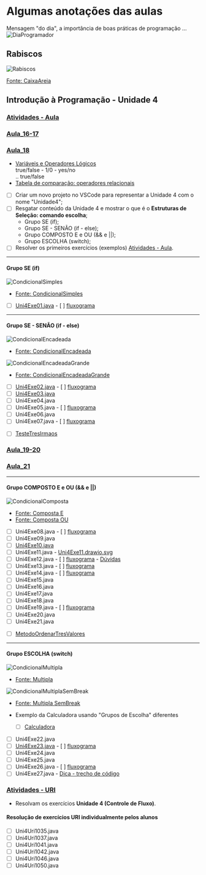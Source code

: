 <!--  FIXME:
### [Aula_13](./aulaAnotacoes.md#Aula_13 "	21-03-2022	segunda	")	21-03-2022	segunda
### [Aula_14](./aulaAnotacoes.md#Aula_14 "	23-03-2022	quarta		23-03-2022	quarta
### [Aula_15](./aulaAnotacoes.md#Aula_15 "	23-03-2022	quarta	")	23-03-2022	quarta
### [Aula_16](./aulaAnotacoes.md#Aula_16 “	28-03-2022	segunda	")	28-03-2022	segunda
### [Aula_17](./aulaAnotacoes.md#Aula_17 “	30-03-2022	quarta		30-03-2022	quarta
### [Aula_18](./aulaAnotacoes.md#Aula_18 "	30-03-2022	quarta	")	30-03-2022	quarta
### [Aula_19](./aulaAnotacoes.md#Aula_19 "	04-04-2022	segunda	")	04-04-2022	segunda
### [Aula_20](./aulaAnotacoes.md#Aula_20 "	06-04-2022	quarta		06-04-2022	quarta
### [Aula_21](./aulaAnotacoes.md#Aula_21 "	06-04-2022	quarta	")	06-04-2022	quarta
-->

# Algumas anotações das aulas

Mensagem "do dia", a importância de boas práticas de programação ...  
![DiaProgramador](imgs/DiaProgramador.png "DiaProgramador")  

## Rabiscos

![Rabiscos](aulaRabiscos.drawio.svg)

[Fonte: CaixaAreia](./src/CaixaAreia.java "Fonte: CaixaAreia")  

## Introdução à Programação - Unidade 4

### [Atividades - Aula](./atividadeAula.md "Atividades - Aula")  

### [Aula_16-17](../cronograma.md#Aula_16-17)

### [Aula_18](../cronograma.md#Aula_18)

- [Variáveis e Operadores Lógicos](./README.md#operadores-lógicos-em-java​ "Variáveis lógicas")  
  true/false - 1/0 - yes/no  
  .. true/false  
- [Tabela de comparação: operadores relacionais](./README.md#operadores-relacionais-em-java​ "Tabela de comparação: operadores relacionais")  
- [ ] Criar um novo projeto no VSCode para representar a Unidade 4 com o nome "Unidade4";  
- [ ] Resgatar conteúdo da Unidade 4 e mostrar o que é o **Estruturas de Seleção: comando escolha**;  
  - Grupo SE (if);  
  - Grupo SE - SENÃO (if - else);  
  - Grupo COMPOSTO E e OU (&& e ||);  
  - Grupo ESCOLHA (switch);  
- [ ] Resolver os primeiros exercícios (exemplos) [Atividades - Aula](./atividadeAula.md "Atividades - Aula").  

----------

#### Grupo SE (if)

![CondicionalSimples](./fluxogramas/CondicionalSimples.drawio.svg "CondicionalSimples")  

- [Fonte: CondicionalSimples](./src/ExemploCondicional_Simples.java "Fonte: CondicionalSimples")  

- [ ] [Uni4Exe01.java](./src/Uni4Exe01.java "Uni4Exe01.java") - [ ] [fluxograma](./fluxogramas/Uni4Exe01.svg "fluxograma") <!-- prof. completo -->  

----------

#### Grupo SE - SENÃO (if - else)

![CondicionalEncadeada](./fluxogramas/CondicionalEncadeada.drawio.svg "CondicionalEncadeada")  

- [Fonte: CondicionalEncadeada](./src/ExemploCondicionalEncadeada.java "Fonte: CondicionalEncadeada")  

![CondicionalEncadeadaGrande](./fluxogramas/CondicionalEncadeadaGrande.drawio.svg "CondicionalEncadeadaGrande")  

- [Fonte: CondicionalEncadeadaGrande](./src/ExemploCondicionalEncadeadaGrande.java "Fonte: CondicionalEncadeadaGrande")  

- [ ] [Uni4Exe02.java](./src/Uni4Exe02.java "Uni4Exe02.java") - [ ] [fluxograma](./fluxogramas/Uni4Exe02.svg "fluxograma") <!-- prof. completo -->  
- [ ] [Uni4Exe03.java](./src/Uni4Exe03.java "Uni4Exe03.java") <!-- aluno enviou -->  
- [ ] Uni4Exe04.java  
- [ ] Uni4Exe05.java - [ ] [fluxograma](./fluxogramas/Uni4Exe05.svg "fluxograma")  
- [ ] Uni4Exe06.java  
- [ ] Uni4Exe07.java - [ ] [fluxograma](./fluxogramas/Uni4Exe07.svg "fluxograma")  
<!-- TODO: tarefa, deixar uma parte e pedi para pensar em como terminar de resolver -->
- [ ] [TesteTresIrmaos](./src/ExemploTesteTresIrmaos.java "TesteTresIrmaos")

### [Aula_19-20](../cronograma.md#Aula_19-20)

### [Aula_21](../cronograma.md#Aula_21)

----------

#### Grupo COMPOSTO E e OU (&& e ||)

![CondicionalComposta](./fluxogramas/CondicionalComposta.drawio.svg "CondicionalComposta")  

- [Fonte: Composta E](./src/ExemploCondicionalCompostaE.java "Fonte: Composta E")  
- [Fonte: Composta OU](./src/ExemploCondicionalCompostaOU.java "Fonte: Composta OU")  

- [ ] Uni4Exe08.java - [ ] [fluxograma](./fluxogramas/Uni4Exe08.svg "fluxograma")  <!-- prof. completo -->  
- [ ] Uni4Exe09.java  
- [ ] [Uni4Exe10.java](./src/Uni4Exe10.java "Uni4Exe10.java") <!-- prof. completo -->  
- [ ] Uni4Exe11.java - [Uni4Exe11.drawio.svg](./fluxogramas/Uni4Exe11.drawio.svg)  
- [ ] Uni4Exe12.java - [ ] [fluxograma](./fluxogramas/Uni4Exe12.svg "fluxograma") - [Dúvidas](./fluxogramas/Uni4Exe12_duvida.pdf "Dúvidas")  
- [ ] Uni4Exe13.java - [ ] [fluxograma](./fluxogramas/Uni4Exe13.svg "fluxograma")  
- [ ] Uni4Exe14.java - [ ] [fluxograma](./fluxogramas/Uni4Exe14.svg "fluxograma")  
- [ ] Uni4Exe15.java  
- [ ] Uni4Exe16.java  
- [ ] Uni4Exe17.java  
- [ ] Uni4Exe18.java  
- [ ] Uni4Exe19.java - [ ] [fluxograma](./fluxogramas/Uni4Exe19.svg "fluxograma")  
- [ ] Uni4Exe20.java  
- [ ] Uni4Exe21.java  
<!-- TODO: tarefa, deixar uma parte e pedi para pensar em como terminar de resolver -->
- [ ] [MetodoOrdenarTresValores](./src/ExemploMetodoOrdenarTresValores.java "MetodoOrdenarTresValores")

----------

#### Grupo ESCOLHA (switch)

![CondicionalMultipla](./fluxogramas/CondicionalMultipla.drawio.svg "CondicionalMultipla")  

- [Fonte: Multipla](./src/ExemploCondicionalMultipla.java "Fonte: Multipla")  

![CondicionalMultiplaSemBreak](./fluxogramas/CondicionalMultiplaSemBreak.drawio.svg "CondicionalMultiplaSemBreak")  

- [Fonte: Multipla SemBreak](./src/ExemploCondicionalMultiplaSemBreak.java "Fonte: Multipla SemBreak")  

- Exemplo da Calculadora usando "Grupos de Escolha" diferentes
  - [ ] [Calculadora](./src/ExemploCalculadora.java "Calculadora")  

- [ ] Uni4Exe22.java  
- [ ] [Uni4Exe23.java](./src/Uni4Exe23.java "Uni4Exe23.java") - [ ] [fluxograma](./fluxogramas/Uni4Exe23.svg "fluxograma")  <!-- prof. completo -->  
- [ ] Uni4Exe24.java  
- [ ] Uni4Exe25.java  
- [ ] Uni4Exe26.java - [ ] [fluxograma](./fluxogramas/Uni4Exe26.svg "fluxograma")  
- [ ] Uni4Exe27.java - [Dica - trecho de código](./fluxogramas/Uni4Exe27_Dica.svg "Uni4Exe27_Dica") <!-- parcial -->

### [Atividades - URI](./atividadeUri.md "Atividades - URI")  

- Resolvam os exercícios **Unidade 4 (Controle de Fluxo)**.

#### Resolução de exercícios URI individualmente pelos alunos  

- [ ] Uni4Uri1035.java
- [ ] Uni4Uri1037.java
- [ ] Uni4Uri1041.java
- [ ] Uni4Uri1042.java
- [ ] Uni4Uri1046.java
- [ ] Uni4Uri1050.java

